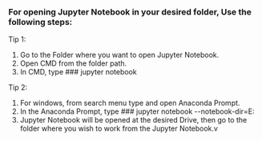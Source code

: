 ### For opening Jupyter Notebook in your desired folder, Use the following steps:
Tip 1: 
1. Go to the Folder where you want to open Jupyter Notebook.
2. Open CMD from the folder path.
3. In CMD, type ### jupyter notebook

Tip 2: 
1. For windows, from search menu type and open Anaconda Prompt.
2. In the Anaconda Prompt, type ### jupyter notebook --notebook-dir=E:
3. Jupyter Notebook will be opened at the desired Drive, then go to the folder where you wish to work from the Jupyter Notebook.v
